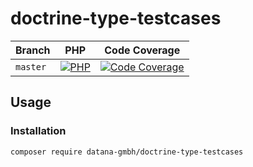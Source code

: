 # doctrine-type-testcases

| Branch    | PHP                                         | Code Coverage                                        |
|-----------|---------------------------------------------|------------------------------------------------------|
| `master`  | [![PHP][build-status-master-php]][actions]  | [![Code Coverage][coverage-status-master]][codecov]  |

## Usage

### Installation

```bash
composer require datana-gmbh/doctrine-type-testcases
```

[build-status-master-php]: https://github.com/datana-gmbh/doctrine-type-testcases/workflows/PHP/badge.svg?branch=master
[coverage-status-master]: https://codecov.io/gh/datana-gmbh/doctrine-type-testcases/branch/master/graph/badge.svg

[actions]: https://github.com/datana-gmbh/doctrine-type-testcases/actions
[codecov]: https://codecov.io/gh/datana-gmbh/doctrine-type-testcases
